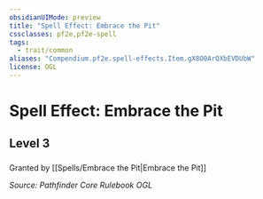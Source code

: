 ```yaml
---
obsidianUIMode: preview
title: "Spell Effect: Embrace the Pit"
cssclasses: pf2e,pf2e-spell
tags:
  - trait/common
aliases: "Compendium.pf2e.spell-effects.Item.gX8O0ArQXbEVDUbW"
license: OGL
---
```

# Spell Effect: Embrace the Pit
## Level 3
### 






Granted by [[Spells/Embrace the Pit|Embrace the Pit]]

*Source: Pathfinder Core Rulebook*
*OGL*